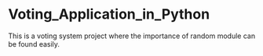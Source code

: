 # Voting_Application_in_Python
This is a voting system project where the importance of random module can be found easily.
